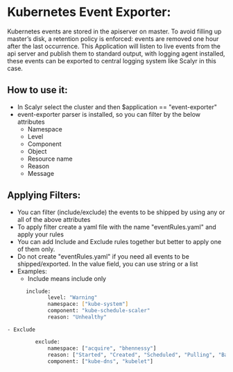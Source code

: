 # Kubernetes Event Exporter:

Kubernetes events are stored in the apiserver on master. To avoid filling up master’s disk, a retention policy is enforced: events are removed one hour after the last occurrence.
This Application will listen to live events from the api server and publish them to standard output, with logging agent installed, these events can be exported to central logging system like Scalyr in this case.

## How to use it:

 - In Scalyr select the cluster and then  $application == "event-exporter"
 - event-exporter parser is installed, so you can filter by the below attributes
   - Namespace
   - Level
   - Component
   - Object
   - Resource name
   - Reason
   - Message

## Applying Filters:
 - You can filter (include/exclude) the events to be shipped by using any or all of the above attributes
 - To apply filter create a yaml file with the name "eventRules.yaml" and apply your rules
 - You can add Include and Exclude rules together but better to apply one of them only.
 - Do not create "eventRules.yaml" if you need all events to be shipped/exported.
   In the value field, you can use string or a list
  - Examples:
    - Include means include only
```bash
      include:
             level: "Warning"
             namespace: ["kube-system"]
             component: "kube-schedule-scaler"
             reason: "Unhealthy"
```

    - Exclude


```bash
         exclude:
             namespace: ["acquire", "bhennessy"]
             reason: ["Started", "Created", "Scheduled", "Pulling", "BackOff", "Pulled"]
             component: ["kube-dns", "kubelet"]
```
